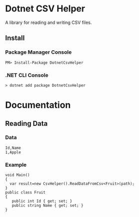 # Dotnet CSV Helper
A library for reading and writing CSV files.

## Install

### Package Manager Console

```
PM> Install-Package DotnetCsvHelper
```

### .NET CLI Console

```
> dotnet add package DotnetCsvHelper
```
# Documentation

## Reading Data

### Data

```
Id,Name
1,Apple
```
### Example

```
void Main()
{
  var result=new CsvHelper().ReadDataFromCsv<Fruit>(path);
}
public class Fruit
{
   public int Id { get; set; }
   public string Name { get; set; }
}
```
